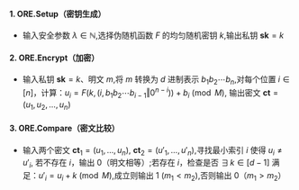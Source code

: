 #### 1. ORE.Setup（密钥生成）

- 输入安全参数 $\lambda \in \mathbb{N}$,选择伪随机函数 $F$ 的均匀随机密钥 $k$,输出私钥 $\mathbf{sk} = k$
#### 2. ORE.Encrypt（加密）

- 输入私钥 $\mathbf{sk} = k$、明文 $m$,将 $m$ 转换为 $d$ 进制表示 $b_1 b_2 \cdots b_n$,对每个位置 $i \in [n]$，计算：$u_i = F \Big( k, \, \big( i, \, b_1 b_2 \cdots b_{i-1} \Vert 0^{n-i} \big) \Big) + b_i \pmod{M}$, 输出密文 $\mathbf{ct} = (u_1, u_2, \ldots, u_n)$
#### 3. ORE.Compare（密文比较）

- 输入两个密文 $\mathbf{ct}_1 = (u_1, \ldots, u_n)$, $\mathbf{ct}_2 = (u'_1, \ldots, u'_n)$,寻找最小索引 $i$ 使得 $u_i \neq u'_i$, 若不存在 $i$，输出 $0$（明文相等）;若存在 $i$，检查是否 $\exists \, k \in [d-1]$ 满足：$u'_i = u_i + k \pmod{M}$,成立则输出 $1$ $( m_1 < m_2 )$,否则输出 $0$（$m_1 > m_2$）